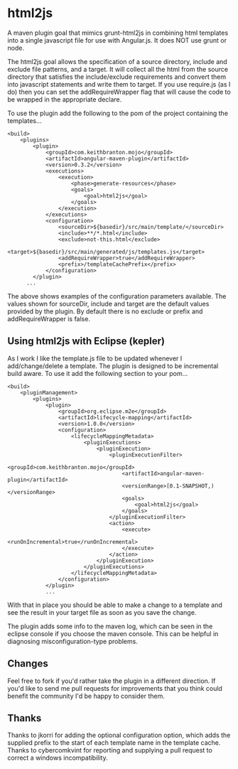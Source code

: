 html2js
=======

A maven plugin goal that mimics grunt-html2js in combining html templates into a single javascript file for use with Angular.js. It does NOT use grunt or node.

The html2js goal allows the specification of a source directory, include and exclude file patterns, and a target. It will collect all the html from the source directory that satisfies the include/exclude requirements and convert them into javascript statements and write them to target. If you use require.js (as I do) then you can set the addRequireWrapper flag that will cause the code to be wrapped in the appropriate declare.

To use the plugin add the following to the pom of the project containing the templates...

	<build>
		<plugins>
			<plugin>
				<groupId>com.keithbranton.mojo</groupId>
				<artifactId>angular-maven-plugin</artifactId>
				<version>0.3.2</version>
				<executions>
					<execution>
						<phase>generate-resources</phase>
						<goals>
							<goal>html2js</goal>
						</goals>
					</execution>
				</executions>
				<configuration>
					<sourceDir>${basedir}/src/main/template/</sourceDir>
					<include>**/*.html</include>
					<exclude>not-this.html</exclude>
					<target>${basedir}/src/main/generated/js/templates.js</target>
					<addRequireWrapper>true</addRequireWrapper>
					<prefix>/templateCachePrefix</prefix>
				</configuration>
			</plugin>
		  ...

The above shows examples of the configuration parameters available. The values shown for sourceDir, include and target are the default values provided by the plugin. By default there is no exclude or prefix and addRequireWrapper is false.

Using html2js with Eclipse (kepler)
-----------------------------------

As I work I like the template.js file to be updated whenever I add/change/delete a template. The plugin is designed to be incremental build aware. To use it add the following section to your pom...

	<build>
		<pluginManagement>
			<plugins>
				<plugin>
					<groupId>org.eclipse.m2e</groupId>
					<artifactId>lifecycle-mapping</artifactId>
					<version>1.0.0</version>
					<configuration>
						<lifecycleMappingMetadata>
							<pluginExecutions>
								<pluginExecution>
									<pluginExecutionFilter>
										<groupId>com.keithbranton.mojo</groupId>
										<artifactId>angular-maven-plugin</artifactId>
										<versionRange>[0.1-SNAPSHOT,)</versionRange>
										<goals>
											<goal>html2js</goal>
										</goals>
									</pluginExecutionFilter>
									<action>
										<execute>
											<runOnIncremental>true</runOnIncremental>
										</execute>
									</action>
								</pluginExecution>
							</pluginExecutions>
						</lifecycleMappingMetadata>
					</configuration>
				</plugin>
				...

With that in place you should be able to make a change to a template and see the result in your target file as soon as you save the change.

The plugin adds some info to the maven log, which can be seen in the eclipse console if you choose the maven console. This can be helpful in diagnosing misconfiguration-type problems.

Changes
-------

Feel free to fork if you'd rather take the plugin in a different direction. If you'd like to send me pull requests for improvements that you think could benefit the community I'd be happy to consider them.

Thanks
------

Thanks to jkorri for adding the optional <prefix> configuration option, which adds the supplied prefix to the start of each template name in the template cache. 
Thanks to cybercomkvint for reporting and supplying a pull request to correct a windows incompatibility.